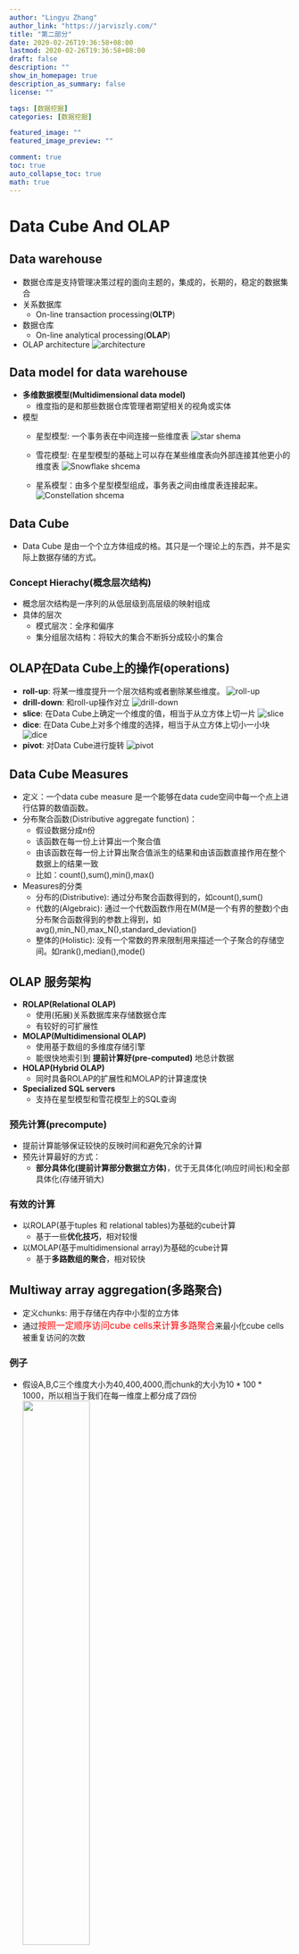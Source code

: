 ```yaml
---
author: "Lingyu Zhang"
author_link: "https://jarviszly.com/"
title: "第二部分"
date: 2020-02-26T19:36:58+08:00
lastmod: 2020-02-26T19:36:58+08:00
draft: false
description: ""
show_in_homepage: true
description_as_summary: false
license: ""

tags: [数据挖掘]
categories: [数据挖掘]

featured_image: ""
featured_image_preview: ""

comment: true
toc: true
auto_collapse_toc: true
math: true
---
```


# Data Cube And OLAP
<!--more-->
## Data warehouse
- 数据仓库是支持管理决策过程的面向主题的，集成的，长期的，稳定的数据集合
- 关系数据库
  - On-line transaction processing(**OLTP**)
- 数据仓库
  - On-line analytical processing(**OLAP**)
- OLAP architecture
![architecture](/images/documents/数据挖掘导论/OLAParchitecture.png)

## Data model for data warehouse
- **多维数据模型(Multidimensional data model)**
  - 维度指的是和那些数据仓库管理者期望相关的视角或实体
- 模型
  - 星型模型: 一个事务表在中间连接一些维度表
    ![star shema](/images/documents/数据挖掘导论/starschema.png)
  - 雪花模型: 在星型模型的基础上可以存在某些维度表向外部连接其他更小的维度表
    ![Snowflake shcema](/images/documents/数据挖掘导论/snowschema.png)

  - 星系模型：由多个星型模型组成，事务表之间由维度表连接起来。
    ![Constellation shcema](/images/documents/数据挖掘导论/constellationschema.png)



## Data Cube
- Data Cube 是由一个个立方体组成的格。其只是一个理论上的东西，并不是实际上数据存储的方式。

### Concept Hierachy(概念层次结构)
- 概念层次结构是一序列的从低层级到高层级的映射组成
- 具体的层次
  - 模式层次：全序和偏序
  - 集分组层次结构：将较大的集合不断拆分成较小的集合

## OLAP在Data Cube上的操作(operations) 
- **roll-up**: 将某一维度提升一个层次结构或者删除某些维度。
  ![roll-up](/images/documents/数据挖掘导论/roll-up.png)
- **drill-down**: 和roll-up操作对立
  ![drill-down](/images/documents/数据挖掘导论/drill-down.png)
- **slice**: 在Data Cube上确定一个维度的值，相当于从立方体上切一片
  ![slice](/images/documents/数据挖掘导论/slice.png)
- **dice**: 在Data Cube上对多个维度的选择，相当于从立方体上切小一小块
  ![dice](/images/documents/数据挖掘导论/dice.png)
- **pivot**: 对Data Cube进行旋转
  ![pivot](/images/documents/数据挖掘导论/pivot.png)

## Data Cube Measures
- 定义：一个data cube measure 是一个能够在data cude空间中每一个点上进行估算的数值函数。
- 分布聚合函数(Distributive aggregate function)：
  - 假设数据分成n份
  - 该函数在每一份上计算出一个聚合值
  - 由该函数在每一份上计算出聚合值派生的结果和由该函数直接作用在整个数据上的结果一致
  - 比如：count(),sum(),min(),max()
- Measures的分类
  - 分布的(Distributive): 通过分布聚合函数得到的，如count(),sum()
  - 代数的(Algebraic): 通过一个代数函数作用在M(M是一个有界的整数)个由分布聚合函数得到的参数上得到，如avg(),min_N(),max_N(),standard_deviation()
  - 整体的(Holistic): 没有一个常数的界来限制用来描述一个子聚合的存储空间。如rank(),median(),mode()

## OLAP 服务架构
- **ROLAP(Relational OLAP)**
  - 使用(拓展)关系数据库来存储数据仓库
  - 有较好的可扩展性
- **MOLAP(Multidimensional OLAP)**
  - 使用基于数组的多维度存储引擎
  - 能很快地索引到 **提前计算好(pre-computed)** 地总计数据
- **HOLAP(Hybrid OLAP)**
  - 同时具备ROLAP的扩展性和MOLAP的计算速度快
- **Specialized SQL servers**
  - 支持在星型模型和雪花模型上的SQL查询

### 预先计算(precompute)
- 提前计算能够保证较快的反映时间和避免冗余的计算
- 预先计算最好的方式：
  - **部分具体化(提前计算部分数据立方体)**，优于无具体化(响应时间长)和全部具体化(存储开销大)

### 有效的计算
- 以ROLAP(基于tuples 和 relational tables)为基础的cube计算
  - 基于一些**优化技巧**，相对较慢
- 以MOLAP(基于multidimensional array)为基础的cube计算
  - 基于**多路数组的聚合**，相对较快

## Multiway array aggregation(多路聚合)
- 定义chunks: 用于存储在内存中小型的立方体
- 通过<font color=red size=3>按照一定顺序访问cube cells来计算多路聚合</font>来最小化cube cells被重复访问的次数

### 例子
- 假设A,B,C三个维度大小为40,400,4000,而chunk的大小为$10 * 100 * 1000$，所以相当于我们在每一维度上都分成了四份
  <img src="/images/documents/数据挖掘导论/多路聚合.png" style="width: 50%">
- 按照序号升序开始访问chunks：
  - 发现当我们访问完1，2，3，4后，$\bm{b_0c_0}$已经计算完成，所以可以将其写入，然后我们访问到5时，就可以复用刚才的缓存空间，所以**BC-plane**需要的缓存是一个chunk的BC面$100 * 1000$
  - 对于**AC-plane**,我们发现只有当访问到13的时候，$\bm{a_0c_0}$才被计算完成，而为了不重复读取2,3,4等的值，所以我们需要开辟缓存来存储，所以一共需要$40 * 1000$
  - 对于**AB-plane**,我们发现只有读到第49个的时候，才能计算完$\bm{a_0b_0}$,所以需要$40 * 400$

## 两种OLAP数据的索引方式：Bitmap Index 和 Join Index
![](/images/documents/数据挖掘导论/bitmapindex.png)
  <img src="/images/documents/数据挖掘导论/joinindex.png" style="width: 50%">

## MetaData
- 元数据在数据仓库中指的是那些定义数据仓库对象的数据
- 分类
  - 潜在数据来源的信息
  - 数据模型的信息
  - 有关事务数据结构和仓库数据结构映射的信息
  - 有关仓库使用的信息

## OLAM架构
<img src="/images/documents/数据挖掘导论/OLAM.png" style="width: 70%">

## AOI(Attribute-oriented induction)
- 最简单的描述性的数据挖掘，可以看作是扩展后的OLAP

### General idea:
- 收集相关数据
- 通过属性删除或者属性泛化来达到泛化数据的目的
- 通过合并相同的，泛化的元组并记录他们各自的计数值来实行聚合
- 关键点是<font color=red size=3>数据泛化</font>

### AOI的大概过程
- Data focusing: 规范化相关数据，初始化工作环境
- Data Generalization：
  - attribute removal：当某一属性有很多不同的数据值时，如果对于这个属性没有聚合操作或者这个属性更高层的概念可以被其他属性所反映，则可以使用attribute removal
  - attribute generalization: 当，某一属性有很多不同的数据值时，并且对于这个属性存在一些聚合操作，那么可以使用attribute generalization
- Presentation

### 怎么控制data generalization
- 属性聚合阈值控制：如果对于一个<font color=red size=3>属性</font>，其不同取值多于该阈值时，会在这个属性上实施属性删除或者属性聚合，一般设置为2-8
- 泛化关系阈值控制：如果对于一个<font color=red size=3>泛化关系</font>上不同元组的数量大于该阈值时，更进一步的泛化将会实施在该关系上

### 定量特征规则
- 一般形式：
  $$\forall X,targetClass(X) \Longrightarrow condition_1(X)[t:w_1]\vee \cdots \vee conditon_n(x)[t:w_n]$$
- $t-weight$: 用于描述<font color=red size=3>当X处于选定的$targetClass$时，$condition_i$满足的概率</font>
- $d-weight$: 用于描述<font color=red size=3>当X满足$condition_i$时，其处于$targetClass$的概率</font>
- 例子：![](/images/documents/数据挖掘导论/finalexample.png)














































